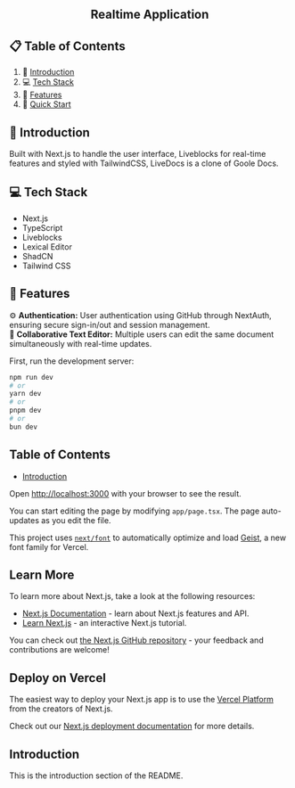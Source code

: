 <h2 align="center">Realtime Application</h2>

## 📋 Table of Contents
1. 📌 [Introduction](#introduction)
2. 💻 [Tech Stack](#tech-stack)
3. 🔋  [Features](#features)
4. 🚀 [Quick Start](#quick-start)
   

## 📌 Introduction
Built with Next.js to handle the user interface, Liveblocks for real-time features and styled with TailwindCSS, LiveDocs is a clone of Goole Docs.

## 💻 Tech Stack
- Next.js
- TypeScript
- Liveblocks
- Lexical Editor
- ShadCN
- Tailwind CSS

## 🔋 Features
⚙  **Authentication:** User authentication using GitHub through NextAuth, ensuring secure sign-in/out and session management.  
📃 **Collaborative Text Editor:** Multiple users can edit the same document simultaneously with real-time updates.

First, run the development server:

```bash
npm run dev
# or
yarn dev
# or
pnpm dev
# or
bun dev
```
## Table of Contents
- [Introduction](#introduction)

Open [http://localhost:3000](http://localhost:3000) with your browser to see the result.

You can start editing the page by modifying `app/page.tsx`. The page auto-updates as you edit the file.

This project uses [`next/font`](https://nextjs.org/docs/app/building-your-application/optimizing/fonts) to automatically optimize and load [Geist](https://vercel.com/font), a new font family for Vercel.

## Learn More

To learn more about Next.js, take a look at the following resources:

- [Next.js Documentation](https://nextjs.org/docs) - learn about Next.js features and API.
- [Learn Next.js](https://nextjs.org/learn) - an interactive Next.js tutorial.

You can check out [the Next.js GitHub repository](https://github.com/vercel/next.js) - your feedback and contributions are welcome!

## Deploy on Vercel

The easiest way to deploy your Next.js app is to use the [Vercel Platform](https://vercel.com/new?utm_medium=default-template&filter=next.js&utm_source=create-next-app&utm_campaign=create-next-app-readme) from the creators of Next.js.

Check out our [Next.js deployment documentation](https://nextjs.org/docs/app/building-your-application/deploying) for more details.

## Introduction
This is the introduction section of the README.
